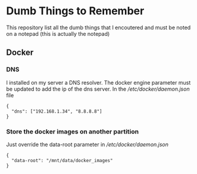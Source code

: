 Dumb Things to Remember
=======================

This repository list all the dumb things that I encoutered and must be
noted on a notepad (this is actually the notepad)

Docker
------

### DNS

I installed on my server a DNS resolver. The docker engine parameter
must be updated to add the ip of the dns server. In the
*/etc/docker/daemon.json* file

``` {.json}
{
  "dns": ["192.168.1.34", "8.8.8.8"]
}
```

### Store the docker images on another partition

Just override the data-root parameter in */etc/docker/daemon.json*

``` {.json}
{
  "data-root": "/mnt/data/docker_images"
}
```

